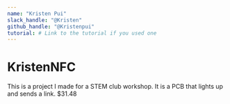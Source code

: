```yaml
---
name: "Kristen Pui"
slack_handle: "@Kristen"
github_handle: "@Kristenpui"
tutorial: # Link to the tutorial if you used one
---
```


# KristenNFC

This is a project I made for a STEM club workshop. It is a PCB that lights up and sends a link.
$31.48

<!-- Tell us a little bit about your design process. What were some challenges? What helped? ***Totally optional*** -->
